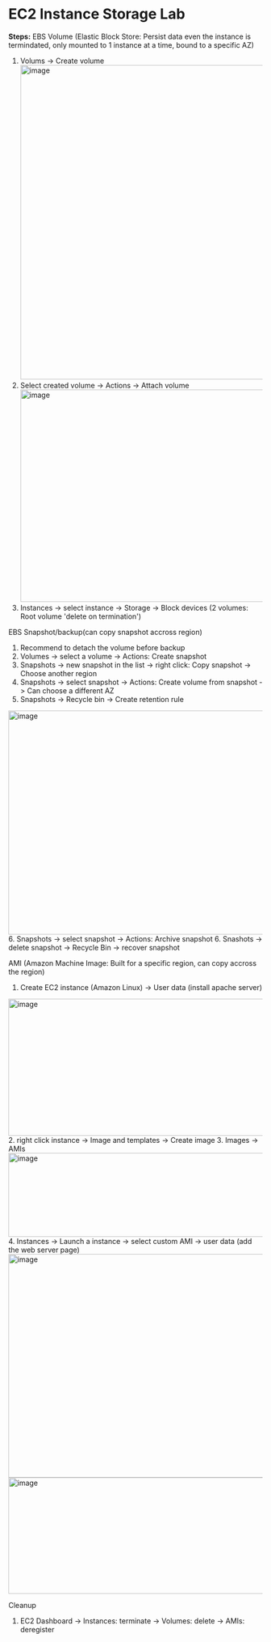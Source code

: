 # EC2 Instance Storage Lab

**Steps:**
EBS Volume (Elastic Block Store: Persist data even the instance is termindated, only mounted to 1 instance at a time, bound to a specific AZ)
1. Volums -> Create volume
   <img width="850" height="622" alt="image" src="https://github.com/user-attachments/assets/dd651ed9-88e1-4182-8ebe-d48484d84fe0" />
2. Select created volume -> Actions -> Attach volume
   <img width="642" height="420" alt="image" src="https://github.com/user-attachments/assets/08aa01e8-eac2-478b-a2c5-52d63c9014e5" />
3. Instances -> select instance -> Storage -> Block devices (2 volumes: Root volume 'delete on termination')

EBS Snapshot/backup(can copy snapshot accross region)
1. Recommend to detach the volume before backup
2. Volumes -> select a volume -> Actions: Create snapshot
3. Snapshots -> new snapshot in the list -> right click: Copy snapshot -> Choose another region
4. Snapshots -> select snapshot -> Actions: Create volume from snapshot -> Can choose a different AZ
5. Snapshots -> Recycle bin -> Create retention rule
  <img width="1008" height="443" alt="image" src="https://github.com/user-attachments/assets/9b70f7e5-03dc-448c-9412-ebd8a419e065" />
6. Snapshots -> select snapshot -> Actions: Archive snapshot
6. Snashots -> delete snapshot -> Recycle Bin -> recover snapshot

AMI (Amazon Machine Image: Built for a specific region, can copy accross the region)
1. Create EC2 instance (Amazon Linux) -> User data (install apache server) 
  <img width="717" height="271" alt="image" src="https://github.com/user-attachments/assets/2e57134b-cf9b-4d75-9094-846ef08e6e8e" />
2. right click instance -> Image and templates -> Create image
3. Images -> AMIs 
   <img width="1660" height="166" alt="image" src="https://github.com/user-attachments/assets/4930e1f0-ff62-452a-be72-964668572411" />
4. Instances -> Launch a instance -> select custom AMI -> user data (add the web server page)
   <img width="986" height="442" alt="image" src="https://github.com/user-attachments/assets/726fa540-8581-49a4-b2d7-975b28178835" />
   <img width="677" height="230" alt="image" src="https://github.com/user-attachments/assets/26c917fa-2a4f-4d8c-84cb-64f02ced762e" />

Cleanup
1. EC2 Dashboard -> Instances: terminate -> Volumes: delete -> AMIs: deregister
